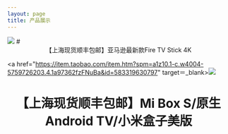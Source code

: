 ```yaml
---
layout: page
title: 产品展示
---
```

<BODY>
<a href="https://item.taobao.com/item.htm?id=586454403742" target＝_blank><img src="https://raw.githubusercontent.com/jackadams324/jackadams324.github.io/master/Screenshots/firetv.jpg"></a>
</BODY> 
# <center>【上海现货顺丰包邮】亚马逊最新款Fire TV Stick 4K  </center>

<a href="https://item.taobao.com/item.htm?spm=a1z10.1-c.w4004-5759726203.4.1a97362fzFNuBa&id=583319630797" target＝_blank><img src="https://raw.githubusercontent.com/jackadams324/jackadams324.github.io/master/Screenshots/boxs.jpg"></a>

# <center>【上海现货顺丰包邮】Mi Box S/原生Android TV/小米盒子美版  </center>

</BODY>
